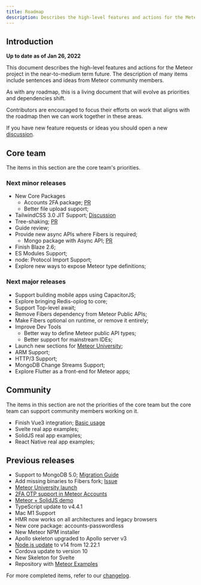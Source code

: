 ```yaml
---
title: Roadmap
description: Describes the high-level features and actions for the Meteor project in the near-to-medium term future.
---
```


## Introduction

**Up to date as of Jan 26, 2022**

This document describes the high-level features and actions for the Meteor project in the near-to-medium term future. The description of many items include sentences and ideas from Meteor community members.

As with any roadmap, this is a living document that will evolve as priorities and dependencies shift.

Contributors are encouraged to focus their efforts on work that aligns with the roadmap then we can work together in these areas.

If you have new feature requests or ideas you should open a new [discussion](https://github.com/meteor/meteor/discussions/new).

## Core team

The items in this section are the core team's priorities.

### Next minor releases 

- New Core Packages
  - Accounts 2FA package; [PR](https://github.com/meteor/meteor/pull/11818)
  - Better file upload support;
- TailwindCSS 3.0 JIT Support; [Discussion](https://github.com/meteor/meteor/discussions/11804)
- Tree-shaking; [PR](https://github.com/meteor/meteor/pull/11164)
- Guide review;
- Provide new async APIs where Fibers is required;
  - Mongo package with Async API; [PR](https://github.com/meteor/meteor/pull/11605)
- Finish Blaze 2.6;
- ES Modules Support;
- node: Protocol Import Support;
- Explore new ways to expose Meteor type definitions;

### Next major releases

- Support building mobile apps using CapacitorJS;
- Explore bringing Redis-oplog to core;
- Support Top-level await;
- Remove Fibers dependency from Meteor Public APIs;
- Make Fibers optional on runtime, or remove it entirely;
- Improve Dev Tools
  - Better way to define Meteor public API types;
  - Better support for mainstream IDEs;
- Launch new sections for [Meteor University](https://university.meteor.com/);
- ARM Support;
- HTTP/3 Support;
- MongoDB Change Streams Support;
- Explore Flutter as a front-end for Meteor apps;

## Community

The items in this section are not the priorities of the core team but the core team can support community members working on it.

- Finish Vue3 integration; [Basic usage](https://github.com/meteor-vue/meteor-vue3/tree/main/packages/vue3#vuejsvue3)
- Svelte real app examples; 
- SolidJS real app examples;
- React Native real app examples;

## Previous releases
- Support to MongoDB 5.0; [Migration Guide](https://guide.meteor.com/2.6-migration.html)
- Add missing binaries to Fibers fork; [Issue](https://github.com/meteor/meteor/issues/11791)
- [Meteor University launch](https://university.meteor.com/)
- [2FA OTP support in Meteor Accounts](https://forums.meteor.com/t/2fa-otp-support-in-meteor-accounts-meteor-cloud/57248)
- [Meteor + SolidJS demo](https://github.com/edemaine/solid-meteor-demo)
- TypeScript update to v4.4.1
- Mac M1 Support
- HMR now works on all architectures and legacy browsers
- New core package: accounts-passwordless
- New Meteor NPM installer
- Apollo skeleton upgraded to Apollo server v3
- [Node.js update](https://docs.meteor.com/changelog.html#v2320210624) to v14 from 12.22.1
- Cordova update to version 10
- New Skeleton for Svelte
- Repository with [Meteor Examples](https://github.com/meteor/examples)

For more completed items, refer to our [changelog](https://docs.meteor.com/changelog.html).
